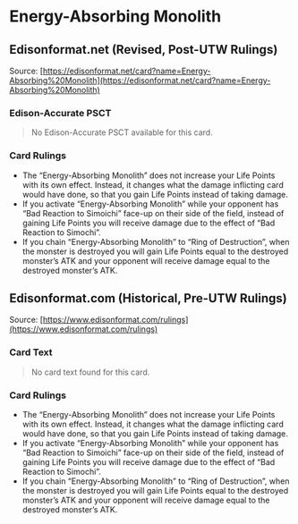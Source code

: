 # Energy-Absorbing Monolith

## Edisonformat.net (Revised, Post-UTW Rulings)

Source: [https://edisonformat.net/card?name=Energy-Absorbing%20Monolith](https://edisonformat.net/card?name=Energy-Absorbing%20Monolith)

### Edison-Accurate PSCT

> No Edison-Accurate PSCT available for this card.

### Card Rulings

*   The “Energy-Absorbing Monolith” does not increase your Life Points with its own effect. Instead, it changes what the damage inflicting card would have done, so that you gain Life Points instead of taking damage.
*   If you activate “Energy-Absorbing Monolith” while your opponent has “Bad Reaction to Simoichi” face-up on their side of the field, instead of gaining Life Points you will receive damage due to the effect of “Bad Reaction to Simochi”.
*   If you chain “Energy-Absorbing Monolith” to “Ring of Destruction”, when the monster is destroyed you will gain Life Points equal to the destroyed monster’s ATK and your opponent will receive damage equal to the destroyed monster’s ATK.


## Edisonformat.com (Historical, Pre-UTW Rulings)

Source: [https://www.edisonformat.com/rulings](https://www.edisonformat.com/rulings)

### Card Text

> No card text found for this card.

### Card Rulings

*   The “Energy-Absorbing Monolith” does not increase your Life Points with its own effect. Instead, it changes what the damage inflicting card would have done, so that you gain Life Points instead of taking damage.
*   If you activate “Energy-Absorbing Monolith” while your opponent has “Bad Reaction to Simoichi” face-up on their side of the field, instead of gaining Life Points you will receive damage due to the effect of “Bad Reaction to Simochi”.
*   If you chain “Energy-Absorbing Monolith” to “Ring of Destruction”, when the monster is destroyed you will gain Life Points equal to the destroyed monster’s ATK and your opponent will receive damage equal to the destroyed monster’s ATK.


